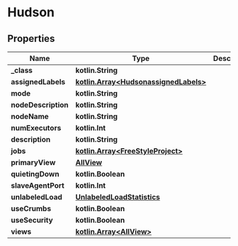 
# Hudson

## Properties
Name | Type | Description | Notes
------------ | ------------- | ------------- | -------------
**_class** | **kotlin.String** |  |  [optional]
**assignedLabels** | [**kotlin.Array&lt;HudsonassignedLabels&gt;**](HudsonassignedLabels.md) |  |  [optional]
**mode** | **kotlin.String** |  |  [optional]
**nodeDescription** | **kotlin.String** |  |  [optional]
**nodeName** | **kotlin.String** |  |  [optional]
**numExecutors** | **kotlin.Int** |  |  [optional]
**description** | **kotlin.String** |  |  [optional]
**jobs** | [**kotlin.Array&lt;FreeStyleProject&gt;**](FreeStyleProject.md) |  |  [optional]
**primaryView** | [**AllView**](AllView.md) |  |  [optional]
**quietingDown** | **kotlin.Boolean** |  |  [optional]
**slaveAgentPort** | **kotlin.Int** |  |  [optional]
**unlabeledLoad** | [**UnlabeledLoadStatistics**](UnlabeledLoadStatistics.md) |  |  [optional]
**useCrumbs** | **kotlin.Boolean** |  |  [optional]
**useSecurity** | **kotlin.Boolean** |  |  [optional]
**views** | [**kotlin.Array&lt;AllView&gt;**](AllView.md) |  |  [optional]



